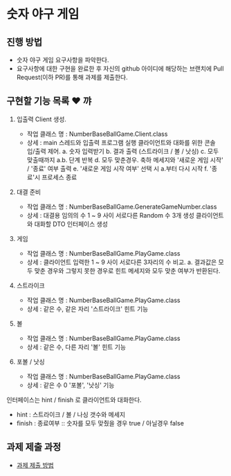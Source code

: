 # 숫자 야구 게임
## 진행 방법
* 숫자 야구 게임 요구사항을 파악한다.
* 요구사항에 대한 구현을 완료한 후 자신의 github 아이디에 해당하는 브랜치에 Pull Request(이하 PR)를 통해 과제를 제출한다.

## 구현할 기능 목록 :heart: 꺄
1. 입출력 Client 생성.
   - 작업 클래스 명 : NumberBaseBallGame.Client.class
   - 상세 : main 스레드와 입출력 프로그램 실행
        클라이언트와 대화를 위한 콘솔 입/출력 제어.
        a. 숫자 입력받기
        b. 결과 출력 (스트라이크 / 볼 / 낫싱)
        c. 모두 맞출때까지 a.b. 단계 반복
        d. 모두 맞춘경우. 축하 메세지와 '새로운 게임 시작' / '종료' 여부 출력
        e. '새로운 게임 시작 여부' 선택 시 a.부터 다시 시작
        f. '종료'시 프로세스 종료

2. 대결 준비
   - 작업 클래스 명 : NumberBaseBallGame.GenerateGameNumber.class
   - 상세 : 대결용 임의의 수 1 ~ 9 사이 서로다른 Random 수 3개 생성
          클라이언트와 대화할 DTO 인터페이스 생성
   
3. 게임
   - 작업 클래스 명 : NumberBaseBallGame.PlayGame.class
   - 상세 : 클라이언트 입력한 1 ~ 9 사이 서로다른 3자리의 수 비교.
        a. 결과값은 모두 맞춘 경우와 그렇지 못한 경우로 힌트 메세지와 모두 맞춘 여부가 반환된다.
    
4. 스트라이크
   - 작업 클래스 명 : NumberBaseBallGame.PlayGame.class
   - 상세 : 같은 수, 같은 자리 '스트라이크' 힌트 기능
    
5. 볼
    - 작업 클래스 명 : NumberBaseBallGame.PlayGame.class
    - 상세 : 같은 수, 다른 자리 '볼' 힌트 기능

6. 포볼 / 낫싱
    - 작업 클래스 명 : NumberBaseBallGame.PlayGame.class
    - 상세 : 같은 수 0 '포볼', '낫싱' 기능

인터페이스는 hint / finish 로 클라이언트와 대화한다.
- hint : 스트라이크 / 볼 / 나싱 갯수와 메세지
- finish : 종료여부 :: 숫자를 모두 맞췄을 경우 true / 아닐경우 false

## 과제 제출 과정
* [과제 제출 방법](https://github.com/next-step/nextstep-docs/tree/master/precourse)
